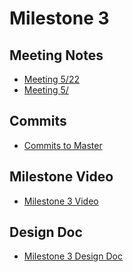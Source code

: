 # Milestone 3

## Meeting Notes

- [Meeting 5/22](https://github.com/ECS153/final-project-mljm/blob/master/Meeting/Meeting%200522.md)
- [Meeting 5/]()
## Commits

- [Commits to Master](https://github.com/ECS153/final-project-mljm/commits/master)

  

## Milestone Video

- [Milestone 3 Video]()

## Design Doc

 - [Milestone 3 Design Doc]()
